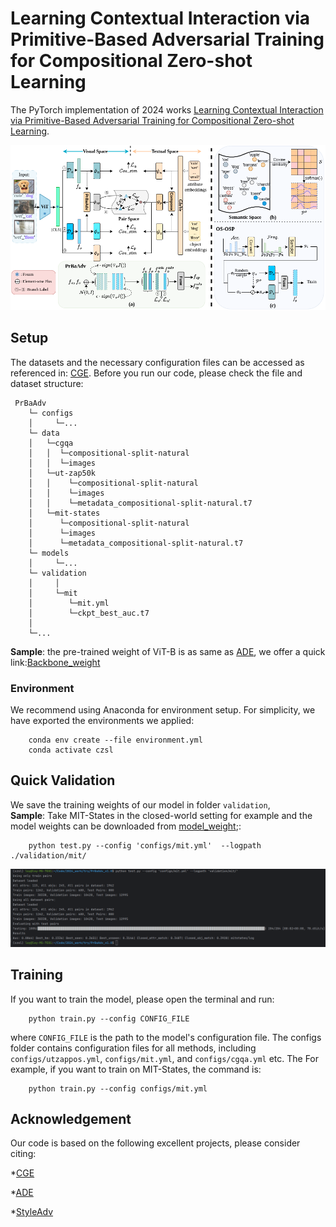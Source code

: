 
# Learning Contextual Interaction via Primitive-Based Adversarial Training for Compositional Zero-shot Learning
The PyTorch implementation of 2024 works [Learning Contextual Interaction via Primitive-Based Adversarial Training for Compositional Zero-shot Learning](https://). 


<p align="center">
  <img src="utils/main_pic.png" />
</p>

## Setup
The datasets and the necessary configuration files can be accessed as referenced in: [CGE](https://github.com/ExplainableML/czsl). 
Before you run our code, please check the file and dataset structure:
```
 PrBaAdv
    └─ configs
    │     └─... 
    └─ data  
    │   └─cgqa
    │   │  └─compositional-split-natural
    │   │  └─images
    │   └─ut-zap50k
    │   │    └─compositional-split-natural
    │   │    └─images
    │   │    └─metadata_compositional-split-natural.t7
    │   └─mit-states
    │      └─compositional-split-natural
    │      └─images
    │      └─metadata_compositional-split-natural.t7
    └─ models
    │     └─... 
    └─ validation
    │     │  
    │     └─mit
    │        └─mit.yml
    │        └─ckpt_best_auc.t7  
    │        
    └─...      
```
**Sample**: the pre-trained weight of ViT-B is as same as [ADE](https://haoosz.github.io/ade-czsl/), we offer a quick link:[Backbone_weight](https://drive.google.com/file/d/1tVCnNKIMI5HaXT73jgSnvy01Kn4kDw5Q/view?usp=sharing)
### Environment
We recommend using Anaconda for environment setup. For simplicity, we have exported the environments we applied:

```
    conda env create --file environment.yml
    conda activate czsl
```

## Quick Validation

We save the training weights of our model in folder `validation`,  
**Sample**: Take MIT-States in the closed-world setting for example and the model weights can be downloaded from [model_weight](https://drive.google.com/file/d/12LAvAAzanbCTi5UowmZ6JFFTOteGrP46/view?usp=sharing);:

```
    python test.py --config 'configs/mit.yml'  --logpath ./validation/mit/
```
<p align="center">
  <img src="utils/short_cut.png" />
</p>

## Training
If you want to train the model, please open the terminal and run:

```
    python train.py --config CONFIG_FILE
```
where `CONFIG_FILE` is the path to the model's configuration file. 
The configs folder contains configuration files for all methods, 
including `configs/utzappos.yml`, `configs/mit.yml`, and `configs/cgqa.yml` etc.
The 
For example, if you want to train on MIT-States, the command is:
```
    python train.py --config configs/mit.yml
```


## Acknowledgement
Our code is based on the following excellent projects, please consider citing:
  
*[CGE](https://github.com/ExplainableML/czsl)
  
*[ADE](https://haoosz.github.io/ade-czsl/)
  
*[StyleAdv](https://github.com/lovelyqian/StyleAdv-CDFSL)
